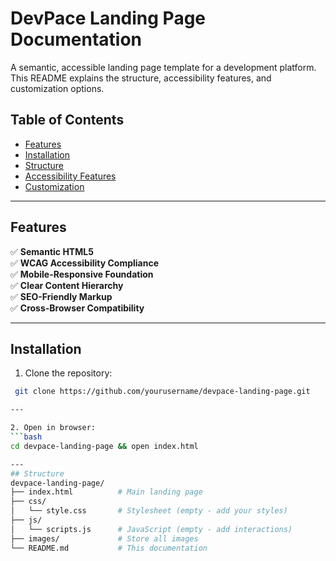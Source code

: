# DevPace Landing Page Documentation

A semantic, accessible landing page template for a development platform. This README explains the structure, accessibility features, and customization options.

## Table of Contents
- [Features](#features)
- [Installation](#installation)
- [Structure](#structure)
- [Accessibility Features](#accessibility-features)
- [Customization](#customization)

---

## Features
✅ **Semantic HTML5**  
✅ **WCAG Accessibility Compliance**  
✅ **Mobile-Responsive Foundation**  
✅ **Clear Content Hierarchy**  
✅ **SEO-Friendly Markup**  
✅ **Cross-Browser Compatibility**

---

## Installation
1. Clone the repository:
  ```bash
   git clone https://github.com/yourusername/devpace-landing-page.git

---

2. Open in browser:
  ```bash
  cd devpace-landing-page && open index.html

---
## Structure
devpace-landing-page/
├── index.html          # Main landing page
├── css/
│   └── style.css       # Stylesheet (empty - add your styles)
├── js/
│   └── scripts.js      # JavaScript (empty - add interactions)
├── images/             # Store all images
└── README.md           # This documentation
